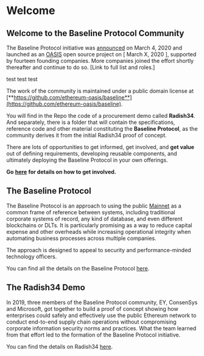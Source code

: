 # Welcome

## Welcome to the Baseline Protocol Community

The Baseline Protocol initiative was [announced](https://consensys.net/blog/press-release/ey-and-consensys-announce-formation-of-baseline-protocol-initiative-to-make-ethereum-mainnet-safe-and-effective-for-enterprises/) on March 4, 2020 and launched as an [OASIS](https://oasis-open-projects.org/) open source project on \[ March X, 2020 \], supported by fourteen founding companies. More companies joined the effort shortly thereafter and continue to do so. \[Link to full list and roles.\]

test test test

The work of the community is maintained under a public domain license at  
[**https://github.com/ethereum-oasis/baseline**](https://github.com/ethereum-oasis/baseline).

You will find in the Repo the code of a procurement demo called **Radish34**. And separately, there is a folder that will contain the specifications, reference code and other material constituting the **Baseline Protocol**, as the community derives it from the initial Radish34 proof of concept.

There are lots of opportunities to get informed, get involved, and **get value** out of defining requirements, developing reusable components, and ultimately deploying the Baseline Protocol in your own offerings.

**Go** [**here**](baseline-protocol/community/) **for details on how to get involved.**

## The Baseline Protocol

The Baseline Protocol is an approach to using the public [Mainnet](baseline-basics/glossary.md#mainnet) as a common frame of reference between systems, including traditional corporate systems of record, any kind of database, and even different blockchains or DLTs. It is particularly promising as a way to reduce capital expense and other overheads while increasing operational integrity when automating business processes across multiple companies.

The approach is designed to appeal to security and performance-minded technology officers.

You can find all the details on the Baseline Protocol [here](baseline-protocol/protocol.md).

## The Radish34 Demo

In 2019, three members of the Baseline Protocol community, EY, ConsenSys and Microsoft, got together to build a proof of concept showing how enterprises could safely and effectively use the public Ethereum network to conduct end-to-end supply chain operations without compromising corporate information security norms and practices. What the team learned from that effort led to the formation of the Baseline Protocol initiative.

You can find the details on Radish34 [here](radish34-demo/radish34-start.md).

